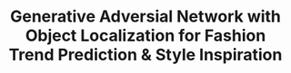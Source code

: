 ---
title: "Generative Adversial Network with Object Localization for Fashion Trend Prediction & Style Inspiration"
excerpt: ""
collection: projects
projecturl: "https://github.com/itsuncheng/fashion_gan"
description: "In this work we use Generative Adversarial Networks (GAN) with Faster R-CNN to create predictive fashion sam- ples from the data collected from multiple sources of recent high-fashion catwalks. Faster R-CNN is trained with CUHKs DeepFashion dataset and aims to output whole body clothing items, consisting of either top (shirt) and bottom (pants/skirt) or a single piece dress. The cropping process in Faster R-CNN provides data cleansing (removal of unsuitable training images, such as an image of a single handbag) and a part of data preprocessing. This data is then relayed onto a Deep Convolutional-GAN to train both the generator and the discriminator. With sufficient amount of training, the DCGAN model is able to output a set of images resembling a model walking on a catwalk with newly proposed patterns as the clothing design as our final product."
---
